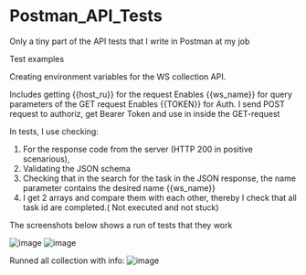 # Postman_API_Tests
Only a tiny part of the API tests that I write in Postman at my job

Test examples

Creating environment variables for the WS collection API.

Includes getting {{host_ru}} for the request
Enables {{ws_name}} for query parameters of the GET request
Enables {{TOKEN}} for Auth. I send POST request to authoriz, get Bearer Token and use in inside the GET-request


In tests, I use checking:
1) For the response code from the server (HTTP 200 in positive scenarious),
2) Validating the JSON schema
3) Checking that in the search for the task in the JSON response, the name parameter contains the desired name {{ws_name}}
4) I get 2 arrays and compare them with each other, thereby I check that all task id are completed.( Not executed and not stuck)


The screenshots below shows a run of tests that they work

![image](https://user-images.githubusercontent.com/57834199/179417176-4c488049-04f7-49c8-b41b-76f621d96b11.png)
![image](https://user-images.githubusercontent.com/57834199/179417311-5184bf30-9e6d-460a-b4aa-6fcf5fb4f371.png)

Runned all collection with info:
![image](https://user-images.githubusercontent.com/57834199/179417481-68e7cc48-f892-4942-bf20-3d3ca9b6e05d.png)

